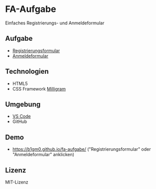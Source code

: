 # FA-Aufgabe

Einfaches Registrierungs- und Anmeldeformular

## Aufgabe

- [Registrierungsformular](https://b1gm0.github.io/fa-aufgabe/registrierung.html)
- [Anmeldeformular](https://b1gm0.github.io/fa-aufgabe/anmeldung.html)

## Technologien

- HTML5
- CSS Framework [Milligram](https://github.com/milligram/milligram)

## Umgebung

- [VS Code](https://github.com/microsoft/vscode)
- GitHub

## Demo

- https://b1gm0.github.io/fa-aufgabe/ ("Registrierungsformular" oder "Anmeldeformular" anklicken)

## Lizenz

MIT-Lizenz
